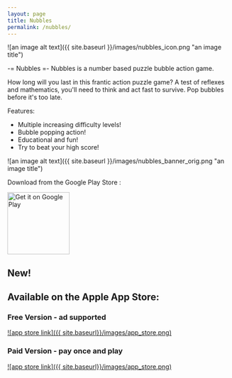 ```yaml
---
layout: page
title: Nubbles
permalink: /nubbles/
---
```


![an image alt text]({{ site.baseurl }}/images/nubbles_icon.png "an image title")

-= Nubbles =-
Nubbles is a number based puzzle bubble action game.

How long will you last in this frantic action puzzle game?
A test of reflexes and mathematics, you'll need to think and act fast to
survive. Pop bubbles before it's too late.


Features:

- Multiple increasing difficulty levels!
- Bubble popping action!
- Educational and fun!
- Try to beat your high score!


![an image alt text]({{ site.baseurl }}/images/nubbles_banner_orig.png "an image title")


Download from the Google Play Store :


<a href="https://play.google.com/store/apps/details?id=org.sturgeon.nubbles.android">
  <img alt="Get it on Google Play" style="width: 140px;"
       src="https://play.google.com/intl/en_us/badges/images/generic/en-play-badge.png" />
</a>


## New!

## Available on the Apple App Store:

### Free Version - ad supported
[![app store link]({{ site.baseurl}}/images/app_store.png)](https://itunes.apple.com/us/app/nubbles-free/id1056944428?ls=1&mt=8)


### Paid Version - pay once and play
[![app store link]({{ site.baseurl}}/images/app_store.png)](https://itunes.apple.com/us/app/nubbles/id1056942877?ls=1&mt=8)
